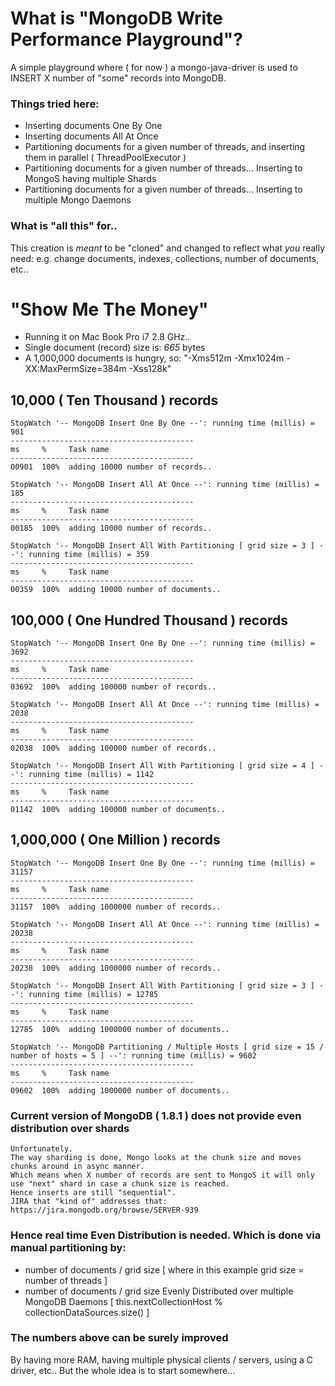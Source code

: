 # What is "MongoDB Write Performance Playground"? ##

A simple playground where ( for now ) a mongo-java-driver is used to INSERT X number of "some" records into MongoDB.

### Things tried here:

+ Inserting documents One By One
+ Inserting documents All At Once
+ Partitioning documents for a given number of threads, and inserting them in parallel ( ThreadPoolExecutor )
+ Partitioning documents for a given number of threads... Inserting to MongoS having multiple Shards
+ Partitioning documents for a given number of threads... Inserting to multiple Mongo Daemons

### What is "all this" for..

This creation is _meant_ to be "cloned" and changed to reflect what _you_ really need: e.g. change documents, indexes, collections, number of documents, etc..

# "Show Me The Money"

+ Running it on Mac Book Pro i7 2.8 GHz..
+ Single document (record) size is:  *665* bytes
+ A 1,000,000 documents is hungry, so: "-Xms512m -Xmx1024m -XX:MaxPermSize=384m -Xss128k"

## 10,000 ( Ten Thousand ) records

    StopWatch '-- MongoDB Insert One By One --': running time (millis) = 901
    -----------------------------------------
    ms     %     Task name
    -----------------------------------------
    00901  100%  adding 10000 number of records..

    StopWatch '-- MongoDB Insert All At Once --': running time (millis) = 185
    -----------------------------------------
    ms     %     Task name
    -----------------------------------------
    00185  100%  adding 10000 number of records..

    StopWatch '-- MongoDB Insert All With Partitioning [ grid size = 3 ] --': running time (millis) = 359
    -----------------------------------------
    ms     %     Task name
    -----------------------------------------
    00359  100%  adding 10000 number of documents..

## 100,000 ( One Hundred Thousand ) records

    StopWatch '-- MongoDB Insert One By One --': running time (millis) = 3692
    -----------------------------------------
    ms     %     Task name
    -----------------------------------------
    03692  100%  adding 100000 number of records..

    StopWatch '-- MongoDB Insert All At Once --': running time (millis) = 2038
    -----------------------------------------
    ms     %     Task name
    -----------------------------------------
    02038  100%  adding 100000 number of records..

    StopWatch '-- MongoDB Insert All With Partitioning [ grid size = 4 ] --': running time (millis) = 1142
    -----------------------------------------
    ms     %     Task name
    -----------------------------------------
    01142  100%  adding 100000 number of documents..

## 1,000,000 ( One Million ) records

    StopWatch '-- MongoDB Insert One By One --': running time (millis) = 31157
    -----------------------------------------
    ms     %     Task name
    -----------------------------------------
    31157  100%  adding 1000000 number of records..

    StopWatch '-- MongoDB Insert All At Once --': running time (millis) = 20238
    -----------------------------------------
    ms     %     Task name
    -----------------------------------------
    20238  100%  adding 1000000 number of records..

    StopWatch '-- MongoDB Insert All With Partitioning [ grid size = 3 ] --': running time (millis) = 12785
    -----------------------------------------
    ms     %     Task name
    -----------------------------------------
    12785  100%  adding 1000000 number of documents..

    StopWatch '-- MongoDB Partitioning / Multiple Hosts [ grid size = 15 / number of hosts = 5 ] --': running time (millis) = 9602
    -----------------------------------------
    ms     %     Task name
    -----------------------------------------
    09602  100%  adding 1000000 number of documents..

### Current version of MongoDB ( 1.8.1 ) does not provide even distribution over shards

    Unfortunately.
    The way sharding is done, Mongo looks at the chunk size and moves chunks around in async manner.
    Which means when X number of records are sent to MongoS it will only use "next" shard in case a chunk size is reached.
    Hence inserts are still "sequential".
    JIRA that "kind of" addresses that: https://jira.mongodb.org/browse/SERVER-939

### Hence real time Even Distribution is needed. Which is done via manual partitioning by:

+ number of documents / grid size [ where in this example grid size = number of threads ]
+ number of documents / grid size Evenly Distributed over multiple MongoDB Daemons [ this.nextCollectionHost % collectionDataSources.size() ]

### The numbers above can be surely improved

 By having more RAM, having multiple physical clients / servers, using a C driver, etc..
 But the whole idea is to start somewhere...
